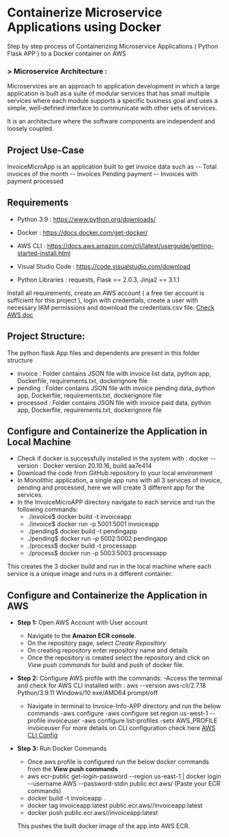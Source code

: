 # Containerize Microservice Applications using Docker

Step by step process of Containerizing Microservice Applications ( Python Flask APP ) to a Docker container on AWS
### > Microservice Architecture : 

Microservices are an approach to application development in which a large application is built as a suite of modular services that has small multiple services where each module supports a specific business goal and uses a simple, well-defined interface to communicate with other sets of services.

It is an architecture where the software components are independent and loosely coupled.

## Project Use-Case
InvoiceMicroApp is an application built to get invoice data such as
-- Total invoices of the month
-- Invoices Pending payment
-- Invoices with payment processed

## Requirements

- Python 3.9 : https://www.python.org/downloads/

- Docker : https://docs.docker.com/get-docker/

- AWS CLI : https://docs.aws.amazon.com/cli/latest/userguide/getting-started-install.html

- Visual Studio Code : https://code.visualstudio.com/download

- Python Libraries : requests, Flask == 2.0.3, Jinja2 == 3.1.1

Install all requirements, create an AWS account ( a free tier account is sufficient for this project ), login with credentials, create a user with necessary IAM permissions and download the credentials.csv file. [Check AWS doc](https://docs.aws.amazon.com/IAM/latest/UserGuide/id_users_create.html)

## Project Structure:
The python flask App files and dependents are present in this folder structure
- invoice : Folder contains JSON file with invoice list data, python app, Dockerfile, requirements.txt, dockerignore file
- pending : Folder contains JSON file with invoice pending data, python app, Dockerfile, requirements.txt, dockerignore file
- processed : Folder contains JSON file with invoice paid data, python app, Dockerfile, requirements.txt, dockerignore file

## Configure and Containerize the Application in Local Machine
- Check if docker is successfully installed in the system with : docker --version : Docker version 20.10.16, build aa7e414
- Download the code from GitHub repository to your local environment
- In Monolithic application, a single app runs with all 3 services of invoice, pending and processed, here we will create 3 different app for the services.
- In the InvoiceMicroAPP directory navigate to each service and run the following commands:
  - ./invoice$ docker build -t invoiceapp
  - ./invoice$ docker run -p 5001:5001 invoiceapp
  - ./pending$ docker build -t pendingapp
  - ./pending$ docker run -p 5002:5002 pendingapp
  - ./process$ docker build -t processapp
  - ./process$ docker run -p 5003:5003 processapp
 
 This creates the 3 docker build and run in the local machine where each service is a unique image and runs in a different container.

## Configure and Containerize the Application in AWS
- **Step 1:** Open AWS Account with User account
  - Navigate to the **Amazon ECR console**.
  - On the repository page, select *Create Repository* 
  - On creating repository enter repository name and details
  - Once the repository is created select the repository and click on *View push commands* for build and push of docker file.
- **Step 2:** Configure AWS profile with the commands:
  -Access the terminal and check for AWS CLI installed with : aws --version
  aws-cli/2.7.18 Python/3.9.11 Windows/10 exe/AMD64 prompt/off
  - Navigate in terminal to Invoice-Info-APP directory and run the below commands
  -aws configure
  -aws configure set region us-west-1 --profile invoiceuser
  -aws configure list-profiles
  -setx AWS_PROFILE invoiceuser
  For more details on CLI configuration check here [AWS CLI Config](https://docs.aws.amazon.com/cli/latest/userguide/cli-configure-quickstart.html#cli-configure-quickstart-precedence)
- **Step 3:** Run Docker Commands 
  - Once aws profile is configured run the below docker commands from the **View push commands**
  - aws ecr-public get-login-password --region us-east-1 | docker login --username AWS --password-stdin public.ecr.aws/<id> (Paste your ECR commands)
  - docker build -t invoiceapp .
  - docker tag invoiceapp:latest public.ecr.aws/<id>/invoiceapp:latest
  - docker push public.ecr.aws/<id>/invoiceapp:latest
  
  This pushes the built docker image of the app into AWS ECR.





